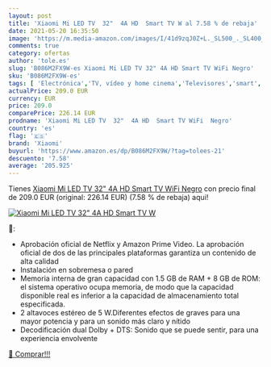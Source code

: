 ```yaml
---
layout: post
title: 'Xiaomi Mi LED TV  32"  4A HD  Smart TV W al 7.58 % de rebaja'
date: 2021-05-20 16:35:50
image: 'https://m.media-amazon.com/images/I/41d9zqJ0Z+L._SL500_._SL400_.jpg'
comments: true
category: ofertas
author: 'tole.es'
slug: 'B086M2FX9W-es Xiaomi Mi LED TV 32" 4A HD Smart TV WiFi Negro'
sku: 'B086M2FX9W-es'
tags: [ 'Electrónica','TV, vídeo y home cinema','Televisores','smart','tv','xiaomi', ]
actualPrice: 209.0 EUR
currency: EUR
price: 209.0
comparePrice: 226.14 EUR
prodname: 'Xiaomi Mi LED TV  32"  4A HD  Smart TV WiFi  Negro'
country: 'es'
flag: '🇪🇸'
brand: 'Xiaomi'
buyurl: 'https://www.amazon.es/dp/B086M2FX9W/?tag=tolees-21'
descuento: '7.58'
average: '205.925'
---
```


Tienes [Xiaomi Mi LED TV  32"  4A HD  Smart TV WiFi  Negro](https://www.amazon.es/dp/B086M2FX9W/?tag=tolees-21) con precio final de  209.0 EUR (original: 226.14 EUR) (7.58 %  de rebaja) aqui!

[![Xiaomi Mi LED TV  32"  4A HD  Smart TV W](https://m.media-amazon.com/images/I/41d9zqJ0Z+L._SL500_._SL400_.jpg)](https://www.amazon.es/dp/B086M2FX9W/?tag=tolees-21)

🔎:

- Aprobación oficial de Netflix y Amazon Prime Video. La aprobación oficial de dos de las principales plataformas garantiza un contenido de alta calidad
- Instalación en sobremesa o pared
- Memoria interna de gran capacidad con 1.5 GB de RAM + 8 GB de ROM: el sistema operativo ocupa memoria, de modo que la capacidad disponible real es inferior a la capacidad de almacenamiento total especificada.
- 2 altavoces estéreo de 5 W.Diferentes efectos de graves para una mayor potencia y para un sonido más claro y nítido
- Decodificación dual Dolby + DTS: Sonido que se puede sentir, para una experiencia envolvente

[🛒 Comprar!!!](https://www.amazon.es/dp/B086M2FX9W/?tag=tolees-21)
